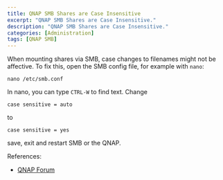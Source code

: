 ```yaml
---
title: QNAP SMB Shares are Case Insensitive 
excerpt: "QNAP SMB Shares are Case Insensitive."
description: "QNAP SMB Shares are Case Insensitive."
categories: [Administration]
tags: [QNAP SMB]
---
```


When mounting shares via SMB, case changes to filenames might not be affective.
To fix this, open the SMB config file, for example with `nano`:

```
nano /etc/smb.conf
```
In nano, you can type `CTRL-W` to find text.
Change 
```
case sensitive = auto
```
to
```
case sensitive = yes
```
save, exit and restart SMB or the QNAP.

References:

* [QNAP Forum](https://forum.qnap.com/viewtopic.php?t=3243)